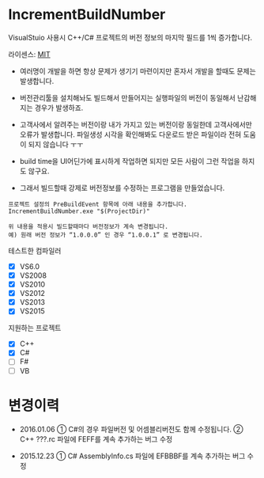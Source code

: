 # IncrementBuildNumber
VisualStuio 사용시 C++/C# 프로젝트의 버전 정보의 마지막 필드를 1씩 증가합니다.

라이센스: [MIT](http://opensource.org/licenses/MIT)

- 여러명이 개발을 하면 항상 문제가 생기기 마련이지만 혼자서 개발을 할때도 문제는 발생합니다.

- 버전관리툴을 설치해놔도 빌드해서 만들어지는 실행파일의 버전이 동일해서 난감해지는 경우가 발생하죠.

- 고객사에서 알려주는 버전이랑 내가 가지고 있는 버전이랑 동일한데 고객사에서만 오류가 발생합니다. 파일생성 시각을 확인해봐도 다운로드 받은 파일이라 전혀 도움이 되지 않습니다 ㅜㅜ

- build time을 UI어딘가에 표시하게 작업하면 되지만 모든 사람이 그런 작업을 하지도 않구요.

- 그래서 빌드할때 강제로 버전정보를 수정하는 프로그램을 만들었습니다.

```
프로젝트 설정의 PreBuildEvent 항목에 아래 내용을 추가합니다.
IncrementBuildNumber.exe "$(ProjectDir)"

위 내용을 적용시 빌드할때마다 버전정보가 계속 변경됩니다.
예) 원래 버전 정보가 “1.0.0.0” 인 경우 “1.0.0.1” 로 변경됩니다.
```

테스트한 컴파일러
- [x] VS6.0
- [x] VS2008
- [x] VS2010
- [x] VS2012
- [x] VS2013
- [x] VS2015

지원하는 프로젝트
- [x] C++
- [x] C#
- [ ] F#
- [ ] VB

# 변경이력
- 2016.01.06
 ① C#의 경우 파일버전 및 어셈블리버전도 함께 수정됩니다.
 ② C++ ???.rc 파일에 FEFF를 계속 추가하는 버그 수정

- 2015.12.23
 ① C# AssemblyInfo.cs 파일에 EFBBBF를 계속 추가하는 버그 수정